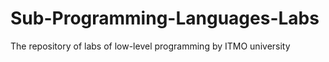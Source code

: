 # Sub-Programming-Languages-Labs
The repository of labs of low-level programming by ITMO university
